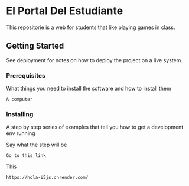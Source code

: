 # El Portal Del Estudiante

This repositorie is a web for students that like playing games in class.

## Getting Started

See deployment for notes on how to deploy the project on a live system.

### Prerequisites

What things you need to install the software and how to install them

```
A computer
```

### Installing

A step by step series of examples that tell you how to get a development env running

Say what the step will be

```
Go to this link
```

This

```
https://hola-i5js.onrender.com/
```

